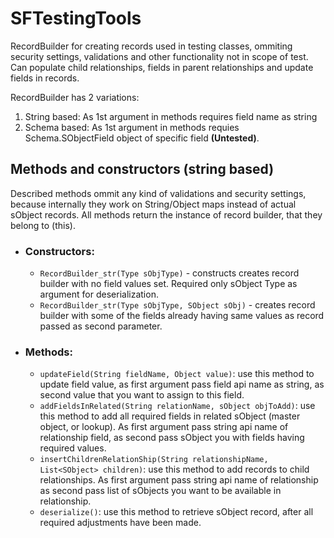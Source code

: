 # SFTestingTools
RecordBuilder for creating records used in testing classes, ommiting security settings, validations and other functionality not in scope of test. Can populate child relationships, fields in parent relationships and update fields in records.

RecordBuilder has 2 variations: 
  1. String based: As 1st argument in methods requires field name as string 
  2. Schema based: As 1st argument in methods requies Schema.SObjectField object of specific field __(Untested)__.
  
## Methods and constructors (string based)
Described methods ommit any kind of validations and security settings, because internally they work on String/Object maps instead of actual sObject records. All methods return the instance of record builder, that they belong to (this).

* ### Constructors:
  * `RecordBuilder_str(Type sObjType)` - constructs creates record builder with no field values set. Required only sObject Type as argument for deserialization.
  * `RecordBuilder_str(Type sObjType, SObject sObj)` - creates record builder with some of the fields already having same values as record passed as second parameter.
* ###  Methods:
  * `updateField(String fieldName, Object value)`:
      use this method to update field value, as first argument pass field api name as string, as second value that you want to assign to this field.
  * `addFieldsInRelated(String relationName, sObject objToAdd)`:
      use this method to add all required fields in related sObject (master object, or lookup). As first argument pass string api name of relationship field, as second pass sObject you with fields having required values.
  * `insertChildrenRelationShip(String relationshipName, List<SObject> children)`:
      use this method to add records to child relationships. As first argument pass string api name of relationship as second pass list of sObjects you want to be available in relationship.
  * `deserialize()`:
      use this method to retrieve sObject record, after all required adjustments have been made. 
